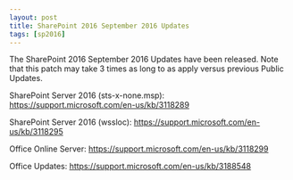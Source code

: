 ```yaml
---
layout: post
title: SharePoint 2016 September 2016 Updates
tags: [sp2016]
---
```


The SharePoint 2016 September 2016 Updates have been released. Note that this patch may take 3 times as long to as apply versus previous Public Updates.

SharePoint Server 2016 (sts-x-none.msp): <https://support.microsoft.com/en-us/kb/3118289>

SharePoint Server 2016 (wssloc): <https://support.microsoft.com/en-us/kb/3118295>

Office Online Server: <https://support.microsoft.com/en-us/kb/3118299>

Office Updates: <https://support.microsoft.com/en-us/kb/3188548>